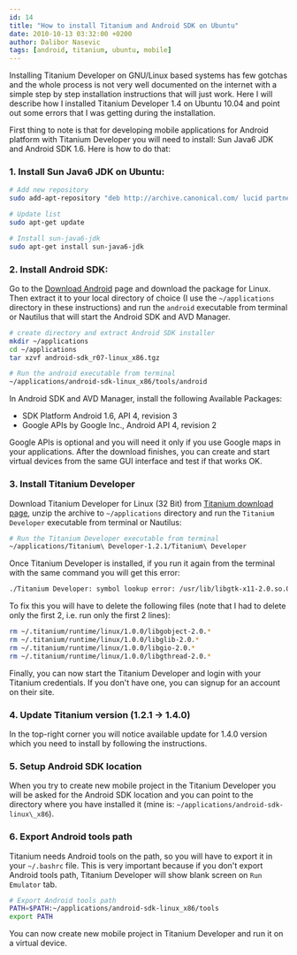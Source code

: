 ```yaml
---
id: 14
title: "How to install Titanium and Android SDK on Ubuntu"
date: 2010-10-13 03:32:00 +0200
author: Dalibor Nasevic
tags: [android, titanium, ubuntu, mobile]
---
```


Installing Titanium Developer on GNU/Linux based systems has few gotchas and the whole process is not very well documented on the internet with a simple step by step installation instructions that will just work. Here I will describe how I installed Titanium Developer 1.4 on Ubuntu 10.04 and point out some errors that I was getting during the installation.

First thing to note is that for developing mobile applications for Android platform with Titanium Developer you will need to install: Sun Java6 JDK and Android SDK 1.6. Here is how to do that:

### 1. Install Sun Java6 JDK on Ubuntu:

```bash
# Add new repository
sudo add-apt-repository "deb http://archive.canonical.com/ lucid partner"

# Update list
sudo apt-get update

# Install sun-java6-jdk
sudo apt-get install sun-java6-jdk
```

### 2. Install Android SDK:

Go to the [Download Android](http://developer.android.com/sdk/index.html) page and download the package for Linux. Then extract it to your local directory of choice (I use the `~/applications` directory in these instructions) and run the `android` executable from terminal or Nautilus that will start the Android SDK and AVD Manager.

```bash
# create directory and extract Android SDK installer
mkdir ~/applications
cd ~/applications
tar xzvf android-sdk_r07-linux_x86.tgz

# Run the android executable from terminal
~/applications/android-sdk-linux_x86/tools/android
```

In Android SDK and AVD Manager, install the following Available Packages:

  - SDK Platform Android 1.6, API 4, revision 3
  - Google APIs by Google Inc., Android API 4, revision 2

Google APIs is optional and you will need it only if you use Google maps in your applications. After the download finishes, you can create and start virtual devices from the same GUI interface and test if that works OK.

### 3. Install Titanium Developer

Download Titanium Developer for Linux (32 Bit) from [Titanium download page](http://www.appcelerator.com/products/download/ "Titanium download page"), unzip the archive to `~/applications` directory and run the `Titanium Developer` executable from terminal or Nautilus:

```bash
# Run the Titanium Developer executable from terminal
~/applications/Titanium\ Developer-1.2.1/Titanium\ Developer
```

Once Titanium Developer is installed, if you run it again from the terminal with the same command you will get this error:

```bash
./Titanium Developer: symbol lookup error: /usr/lib/libgtk-x11-2.0.so.0: undefined symbol: g_malloc_n
```

To fix this you will have to delete the following files (note that I had to delete only the first 2, i.e. run only the first 2 lines):

```bash
rm ~/.titanium/runtime/linux/1.0.0/libgobject-2.0.*
rm ~/.titanium/runtime/linux/1.0.0/libglib-2.0.*
rm ~/.titanium/runtime/linux/1.0.0/libgio-2.0.*
rm ~/.titanium/runtime/linux/1.0.0/libgthread-2.0.*
```

Finally, you can now start the Titanium Developer and login with your Titanium credentials. If you don't have one, you can signup for an account on their site.

### 4. Update Titanium version (1.2.1 -> 1.4.0)

In the top-right corner you will notice available update for 1.4.0 version which you need to install by following the instructions.

### 5. Setup Android SDK location

When you try to create new mobile project in the Titanium Developer you will be asked for the Android SDK location and you can point to the directory where you have installed it (mine is: `~/applications/android-sdk-linux\_x86`).

### 6. Export Android tools path

Titanium needs Android tools on the path, so you will have to export it in your `~/.bashrc` file. This is very important because if you don't export Android tools path, Titanium Developer will show blank screen on `Run Emulator` tab.

```bash
# Export Android tools path
PATH=$PATH:~/applications/android-sdk-linux_x86/tools
export PATH
```

You can now create new mobile project in Titanium Developer and run it on a virtual device.
